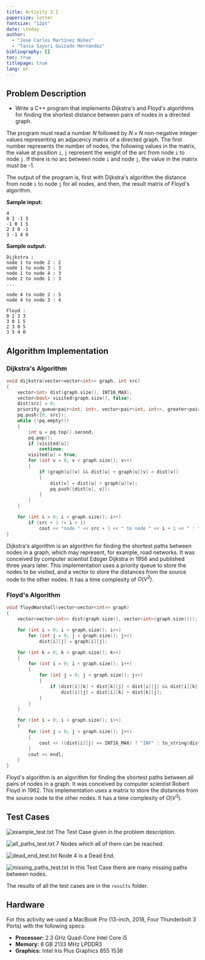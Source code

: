 ```yaml
---
title: Activity 3.2
papersize: letter
fontsize: "12pt"
date: \today
author:
  - "José Carlos Martínez Núñez"
  - "Tania Sayuri Guizado Hernández"
bibliography: []
toc: true
titlepage: true
lang: en
---
```


## Problem Description

- Write a C++ program that implements Dijkstra's and Floyd's algorithms for finding the shortest distance between pairs of nodes in a directed graph.

The program must read a number $N$ followed by $N\times N$ non-negative integer values representing an adjacency matrix of a directed graph.
The first number represents the number of nodes, the following values in the matrix, the value at position `i`, `j` represent the weight of the arc from node `i` to node `j`. If there is no arc between node `i` and node `j`, the value in the matrix must be -1.

The output of the program is, first with Dijkstra's algorithm the distance from node `i` to node `j` for all nodes, and then, the result matrix of Floyd's algorithm.

**Sample input:**

```text
4
0 2 -1 3
-1 0 1 5
2 3 0 -1
3 -1 4 0
```

**Sample output:**

```text
Dijkstra :
node 1 to node 2 : 2
node 1 to node 3 : 3
node 1 to node 4 : 3
node 2 to node 1 : 3
...

node 4 to node 2 : 5
node 4 to node 3 : 4

Floyd :
0 2 3 3
3 0 1 5
2 3 0 5
3 5 4 0
```

## Algorithm Implementation

### Dijkstra's Algorithm

```cpp
void dijkstra(vector<vector<int>> graph, int src)
{
    vector<int> dist(graph.size(), INT16_MAX);
    vector<bool> visited(graph.size(), false);
    dist[src] = 0;
    priority_queue<pair<int, int>, vector<pair<int, int>>, greater<pair<int, int>>> pq;
    pq.push({0, src});
    while (!pq.empty())
    {
        int u = pq.top().second;
        pq.pop();
        if (visited[u])
            continue;
        visited[u] = true;
        for (int v = 0; v < graph.size(); v++)
        {
            if (graph[u][v] && dist[u] + graph[u][v] < dist[v])
            {
                dist[v] = dist[u] + graph[u][v];
                pq.push({dist[v], v});
            }
        }
    }

    for (int i = 0; i < graph.size(); i++)
        if (src + 1 != i + 1)
            cout << "node " << src + 1 << " to node " << i + 1 << " : " << ((dist[i] == INT16_MAX) ? "INF" : to_string(dist[i])) << endl;
}
```

Dijkstra's algorithm is an algorithm for finding the shortest paths between nodes in a graph, which may represent, for example, road networks. It was conceived by computer scientist Edsger Dijkstra in 1956 and published three years later. This implementation uses a priority queue to store the nodes to be visited, and a vector to store the distances from the source node to the other nodes. It has a time complexity of $O(V^2)$.

### Floyd's Algorithm

```cpp
void floydWarshall(vector<vector<int>> graph)
{
    vector<vector<int>> dist(graph.size(), vector<int>(graph.size()));

    for (int i = 0; i < graph.size(); i++)
        for (int j = 0; j < graph.size(); j++)
            dist[i][j] = graph[i][j];

    for (int k = 0; k < graph.size(); k++)
    {
        for (int i = 0; i < graph.size(); i++)
        {
            for (int j = 0; j < graph.size(); j++)
            {
                if (dist[i][k] + dist[k][j] < dist[i][j] && dist[i][k] != INT16_MAX && dist[k][j] != INT16_MAX)
                    dist[i][j] = dist[i][k] + dist[k][j];
            }
        }
    }

    for (int i = 0; i < graph.size(); i++)
    {
        for (int j = 0; j < graph.size(); j++)
        {
            cout << ((dist[i][j] == INT16_MAX) ? "INF" : to_string(dist[i][j])) << " ";
        }
        cout << endl;
    }
}
```

Floyd's algorithm is an algorithm for finding the shortest paths between all pairs of nodes in a graph. It was conceived by computer scientist Robert Floyd in 1962. This implementation uses a matrix to store the distances from the source node to the other nodes. It has a time complexity of $O(V^3)$.

## Test Cases

![`example_test.txt` The Test Case given in the problem description.](images/example_test.svg)

![`all_paths_test.txt` 7 Nodes which all of them can be reached.](images/all_paths_test.svg)

![`dead_end_test.txt` Node 4 is a Dead End.](images/dead_end_test.svg)

![`missing_paths_test.txt` In this Test Case there are many missing paths between nodes.](images/missing_paths_test.svg)

The results of all the test cases are in the `results` folder.

## Hardware

For this activity we used a MacBook Pro (13-inch, 2018, Four Thunderbolt 3 Ports) with the following specs:

- **Processor:** 2.3 GHz Quad-Core Intel Core i5
- **Memory:** 8 GB 2133 MHz LPDDR3
- **Graphics:** Intel Iris Plus Graphics 655 1536
